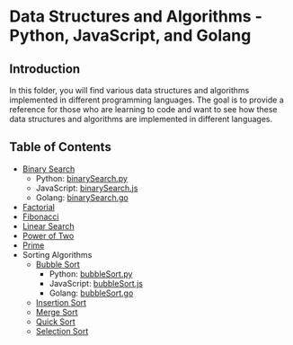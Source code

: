 # Data Structures and Algorithms - Python, JavaScript, and Golang

## Introduction

In this folder, you will find various data structures and algorithms implemented in different programming languages. The goal is to provide a reference for those who are learning to code and want to see how these data structures and algorithms are implemented in different languages.

## Table of Contents

- [Binary Search](binary-search)
  - Python: [binarySearch.py](binary-search/binarySearch.py)
  - JavaScript: [binarySearch.js](binary-search/binarySearch.js)
  - Golang: [binarySearch.go](binary-search/binarySearch.go)
- [Factorial](factorial)
- [Fibonacci](fibonacci)
- [Linear Search](linear-search)
- [Power of Two](power-of-two)
- [Prime](prime)
- Sorting Algorithms
  - [Bubble Sort](sorting-algorithms/bubble-sort)
    - Python: [bubbleSort.py](sorting-algorithms/bubble-sort/bubbleSort.py)
    - JavaScript: [bubbleSort.js](sorting-algorithms/bubble-sort/bubbleSort.js)
    - Golang: [bubbleSort.go](sorting-algorithms/bubble-sort/bubbleSort.go)
  - [Insertion Sort](sorting-algorithms/insertion-sort)
  - [Merge Sort](sorting-algorithms/merge-sort)
  - [Quick Sort](sorting-algorithms/quick-sort)
  - [Selection Sort](sorting-algorithms/selection-sort)
